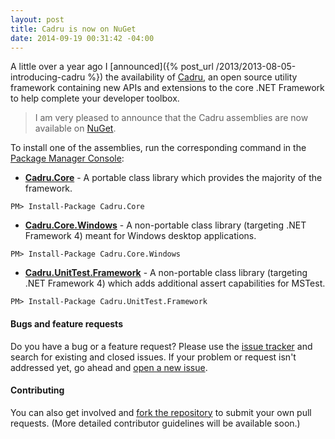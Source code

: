 ```yaml
---
layout: post
title: Cadru is now on NuGet
date: 2014-09-19 00:31:42 -04:00
---
```


A little over a year ago I [announced]({% post_url /2013/2013-08-05-introducing-cadru %}) the availability of [Cadru](https://github.com/scottdorman/cadru), an open source utility framework containing new APIs and extensions to the core .NET Framework to help complete your developer toolbox. 

> I am very pleased to announce that the Cadru assemblies are now available on [NuGet](https://www.nuget.org/packages?q=Tags%3A%22cadru%22).

To install one of the assemblies, run the corresponding command in the [Package Manager Console](http://docs.nuget.org/docs/start-here/using-the-package-manager-console):

*   **[Cadru.Core](https://www.nuget.org/packages/Cadru.Core/)** - A portable class library which provides the majority of the framework.       <div class="nuget-badge">       

`PM> Install-Package Cadru.Core `
     </div>   
*   **[Cadru.Core.Windows](https://www.nuget.org/packages/Cadru.Core.Windows/)** - A non-portable class library (targeting .NET Framework 4) meant for Windows desktop applications.       <div class="nuget-badge">       

`PM> Install-Package Cadru.Core.Windows `
     </div>   
*   **[Cadru.UnitTest.Framework](https://www.nuget.org/packages/Cadru.UnitTest.Framework/)** - A non-portable class library (targeting .NET Framework 4) which adds additional assert capabilities for MSTest.       <div class="nuget-badge">       

`PM> Install-Package Cadru.UnitTest.Framework`
     </div>     

#### [](https://github.com/scottdorman/cadru/blob/master/README.md#bugs-and-feature-requests)Bugs and feature requests

Do you have a bug or a feature request? Please use the [issue tracker](https://github.com/scottdorman/cadru/issues) and search for existing and closed issues. If your problem or request isn't addressed yet, go ahead and [open a new issue](https://github.com/scottdorman/cadru/issues/new). 

#### [](https://github.com/scottdorman/cadru/blob/master/README.md#contributing)Contributing

You can also get involved and [fork the repository](https://github.com/scottdorman/cadru/fork) to submit your own pull requests. (More detailed contributor guidelines will be available soon.)
